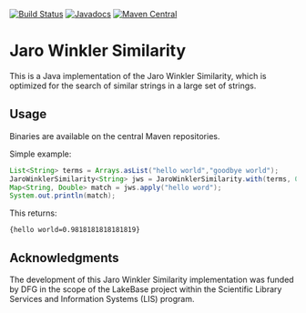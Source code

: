 [![Build Status](https://travis-ci.org/fusion-jena/JaroWinklerSimilarity.svg?branch=master)](https://travis-ci.org/fusion-jena/JaroWinklerSimilarity)
[![Javadocs](https://javadoc.io/badge/de.uni_jena.cs.fusion/similarity.jarowinkler.svg)](https://javadoc.io/doc/de.uni_jena.cs.fusion/similarity.jarowinkler)
[![Maven Central](https://img.shields.io/maven-central/v/de.uni_jena.cs.fusion/similarity.jarowinkler.svg?label=Maven%20Central)](https://search.maven.org/search?q=g:%22de.uni_jena.cs.fusion%22%20AND%20a:%22similarity.jarowinkler%22)

# Jaro Winkler Similarity

This is a Java implementation of the Jaro Winkler Similarity, which is optimized for the search of similar strings in a large set of strings.

## Usage

Binaries are available on the central Maven repositories.

Simple example:

```java
List<String> terms = Arrays.asList("hello world","goodbye world");
JaroWinklerSimilarity<String> jws = JaroWinklerSimilarity.with(terms, 0.95);
Map<String, Double> match = jws.apply("hello word");
System.out.println(match);
```

This returns:

```
{hello world=0.9818181818181819}
```

## Acknowledgments
The development of this Jaro Winkler Similarity implementation was funded by DFG in the scope of the LakeBase project within the Scientific Library Services and Information Systems (LIS) program.
